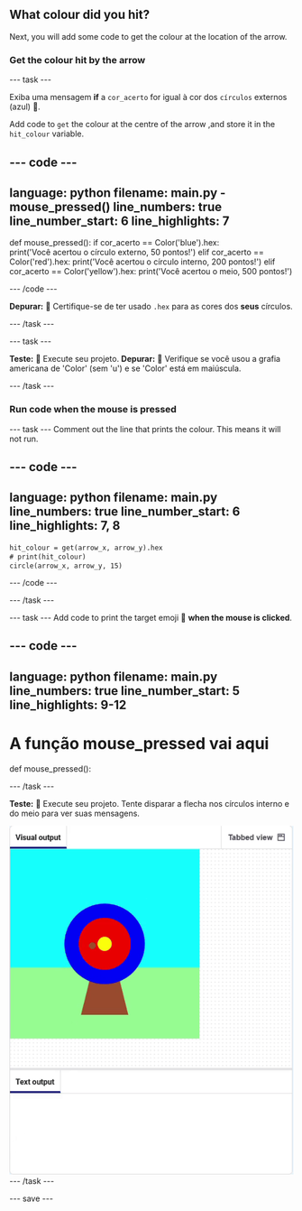 ## What colour did you hit?

Next, you will add some code to get the colour at the location of the arrow.

### Get the colour hit by the arrow

--- task ---

Exiba uma mensagem **if** a `cor_acerto` for igual à cor dos `círculos` externos (azul) 🎯.

Add code to `get` the colour at the centre of the arrow ,and store it in the `hit_colour` variable.


--- code ---
---
language: python filename: main.py - mouse_pressed() line_numbers: true line_number_start: 6
line_highlights: 7
---
def mouse_pressed(): if cor_acerto == Color('blue').hex:   
print('Você acertou o círculo externo, 50 pontos!') elif cor_acerto == Color('red').hex: print('Você acertou o círculo interno, 200 pontos!') elif cor_acerto == Color('yellow').hex: print('Você acertou o meio, 500 pontos!')

--- /code ---

**Depurar:** 🐞 Certifique-se de ter usado `.hex` para as cores dos **seus** círculos.

--- /task ---

--- task ---

**Teste:** 🔄 Execute seu projeto. **Depurar:** 🐞 Verifique se você usou a grafia americana de 'Color' (sem 'u') e se 'Color' está em maiúscula.

--- /task ---

### Run code when the mouse is pressed

--- task --- Comment out the line that prints the colour. This means it will not run.

--- code ---
---
language: python filename: main.py line_numbers: true line_number_start: 6
line_highlights: 7, 8
---

    hit_colour = get(arrow_x, arrow_y).hex
    # print(hit_colour)
    circle(arrow_x, arrow_y, 15)
--- /code ---

--- /task ---

--- task --- Add code to print the target emoji 🎯 **when the mouse is clicked**.

--- code ---
---
language: python filename: main.py line_numbers: true line_number_start: 5
line_highlights: 9-12
---
# A função mouse_pressed vai aqui
def mouse_pressed():

--- /task ---

**Teste:** 🔄 Execute seu projeto. Tente disparar a flecha nos círculos interno e do meio para ver suas mensagens.

![target emoji printed when mouse clicked](images/target_printed.gif) --- /task ---


--- save ---